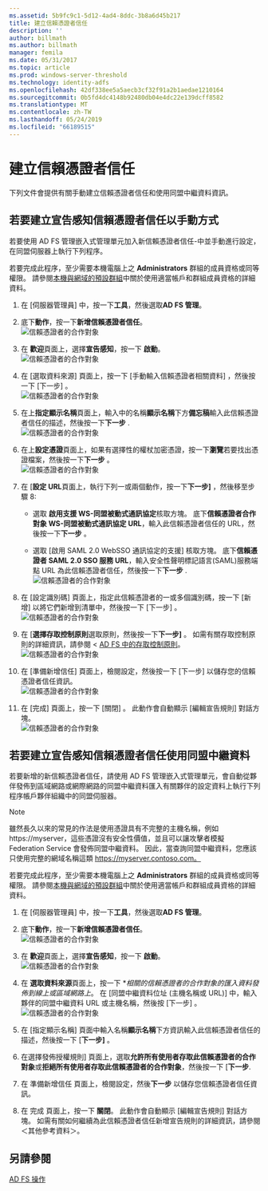 ```yaml
---
ms.assetid: 5b9fc9c1-5d12-4ad4-8ddc-3b8a6d45b217
title: 建立信賴憑證者信任
description: ''
author: billmath
ms.author: billmath
manager: femila
ms.date: 05/31/2017
ms.topic: article
ms.prod: windows-server-threshold
ms.technology: identity-adfs
ms.openlocfilehash: 42df338ee5a5aecb3cf32f91a2b1aedae1210164
ms.sourcegitcommit: 0b5fd4dc4148b92480db04e4dc22e139dcff8582
ms.translationtype: MT
ms.contentlocale: zh-TW
ms.lasthandoff: 05/24/2019
ms.locfileid: "66189515"
---
```

# <a name="create-a-relying-party-trust"></a>建立信賴憑證者信任


下列文件會提供有關手動建立信賴憑證者信任和使用同盟中繼資料資訊。
  
## <a name="to-create-a-claims-aware-relying-party-trust-manually"></a>若要建立宣告感知信賴憑證者信任以手動方式 

若要使用 AD FS 管理嵌入式管理單元加入新信賴憑證者信任\-中並手動進行設定，在同盟伺服器上執行下列程序。  

若要完成此程序，至少需要本機電腦上之 **Administrators** 群組的成員資格或同等權限。  請參閱[本機與網域的預設群組](https://go.microsoft.com/fwlink/?LinkId=83477)中關於使用適當帳戶和群組成員資格的詳細資料。
  
1. 在 [伺服器管理員] 中，按一下**工具**，然後選取**AD FS 管理**。  
  
2.  底下**動作**，按一下**新增信賴憑證者信任**。  
![信賴憑證者的合作對象](media/Create-a-Relying-Party-Trust/addtrust1.PNG)   

3.  在 **歡迎**頁面上，選擇**宣告感知**，按一下 **啟動**。  
![信賴憑證者的合作對象](media/Create-a-Relying-Party-Trust/addtrust2.PNG) 
  
4.  在 [選取資料來源]  頁面上，按一下 [手動輸入信賴憑證者相關資料]  ，然後按一下 [下一步]  。  
![信賴憑證者的合作對象](media/Create-a-Relying-Party-Trust/addtrust3.PNG) 
  
5.  在上**指定顯示名稱**頁面上，輸入中的名稱**顯示名稱**下方**備忘稿**輸入此信賴憑證者信任的描述，然後按一下**下一步** .  
![信賴憑證者的合作對象](media/Create-a-Relying-Party-Trust/addtrust4.PNG) 

6. 在上**設定憑證**頁面上，如果有選擇性的權杖加密憑證，按一下**瀏覽**若要找出憑證檔案，然後按一下**下一步** 。  
![信賴憑證者的合作對象](media/Create-a-Relying-Party-Trust/addtrust5.PNG) 

7.  在 [**設定 URL**頁面上，執行下列一或兩個動作，按一下**下一步]** ，然後移至步驟 8:  
  
    -   選取 **啟用支援 WS\-同盟被動式通訊協定**核取方塊。 底下**信賴憑證者合作對象 WS\-同盟被動式通訊協定 URL**，輸入此信賴憑證者信任的 URL，然後按一下**下一步** 。  
  
    -   選取 [啟用 SAML 2.0 WebSSO 通訊協定的支援]  核取方塊。 底下**信賴憑證者 SAML 2.0 SSO 服務 URL**，輸入安全性聲明標記語言\(SAML\)服務端點 URL 為此信賴憑證者信任，然後按一下**下一步** .  
![信賴憑證者的合作對象](media/Create-a-Relying-Party-Trust/addtrust6.PNG)   

8. 在 [設定識別碼]  頁面上，指定此信賴憑證者的一或多個識別碼，按一下 [新增]  以將它們新增到清單中，然後按一下 [下一步]  。  
![信賴憑證者的合作對象](media/Create-a-Relying-Party-Trust/addtrust8.PNG)
  
9.  在 [**選擇存取控制原則**選取原則，然後按一下**下一步]** 。  如需有關存取控制原則的詳細資訊，請參閱 < [AD FS 中的存取控制原則](Access-Control-Policies-in-AD-FS.md)。 
![信賴憑證者的合作對象](media/Create-a-Relying-Party-Trust/addtrust9.PNG)

10. 在 [準備新增信任]  頁面上，檢閱設定，然後按一下 [下一步]  以儲存您的信賴憑證者信任資訊。  
   ![信賴憑證者的合作對象](media/Create-a-Relying-Party-Trust/addtrust10.PNG) 
11. 在 [完成]  頁面上，按一下 [關閉]  。 此動作會自動顯示 [編輯宣告規則]  對話方塊。  
![信賴憑證者的合作對象](media/Create-a-Relying-Party-Trust/addtrust11.PNG) 

## <a name="to-create-a-claims-aware-relying-party-trust-using-federation-metadata"></a>若要建立宣告感知信賴憑證者信任使用同盟中繼資料

若要新增的新信賴憑證者信任，請使用 AD FS 管理嵌入式管理單元，會自動從夥伴發佈到區域網路或網際網路的同盟中繼資料匯入有關夥伴的設定資料上執行下列程序帳戶夥伴組織中的同盟伺服器。

>[!NOTE]
>雖然長久以來的常見的作法是使用憑證具有不完整的主機名稱，例如 https://myserver，這些憑證沒有安全性價值，並且可以讓攻擊者模擬 Federation Service 會發佈同盟中繼資料。 因此，當查詢同盟中繼資料，您應該只使用完整的網域名稱這類 https://myserver.contoso.com。

若要完成此程序，至少需要本機電腦上之 **Administrators** 群組的成員資格或同等權限。  請參閱[本機與網域的預設群組](https://go.microsoft.com/fwlink/?LinkId=83477)中關於使用適當帳戶和群組成員資格的詳細資料。


1. 在 [伺服器管理員] 中，按一下**工具**，然後選取**AD FS 管理**。  
  
2.  底下**動作**，按一下**新增信賴憑證者信任**。  
![信賴憑證者的合作對象](media/Create-a-Relying-Party-Trust/addtrust1.PNG)   

3.  在 **歡迎**頁面上，選擇**宣告感知**，按一下 **啟動**。  
![信賴憑證者的合作對象](media/Create-a-Relying-Party-Trust/addtrust2.PNG) 
  
4.  在 **選取資料來源**頁面上，按一下 **相關的信賴憑證者的合作對象的匯入資料發佈到線上或區域網路上*。 在 [同盟中繼資料位址 (主機名稱或 URL)]  中，輸入夥伴的同盟中繼資料 URL 或主機名稱，然後按 [下一步]  。  
![信賴憑證者的合作對象](media/Create-a-Relying-Party-Trust/addtrust12.PNG) 

5.  在 [指定顯示名稱] 頁面中輸入名稱**顯示名稱**下方資訊輸入此信賴憑證者信任的描述，然後按一下 [**下一步]** 。

6.  在選擇發佈授權規則] 頁面上，選取**允許所有使用者存取此信賴憑證者的合作對象**或**拒絕所有使用者存取此信賴憑證者的合作對象**，然後按一下 [**下一步**.

7.  在 準備新增信任 頁面上，檢閱設定，然後**下一步** 以儲存您信賴憑證者信任資訊。

8.  在 完成 頁面上，按一下 **關閉**。 此動作會自動顯示 [編輯宣告規則] 對話方塊。 如需有關如何繼續為此信賴憑證者信任新增宣告規則的詳細資訊，請參閱＜其他參考資料＞。




## <a name="see-also"></a>另請參閱  
[AD FS 操作](../../ad-fs/AD-FS-2016-Operations.md) 
